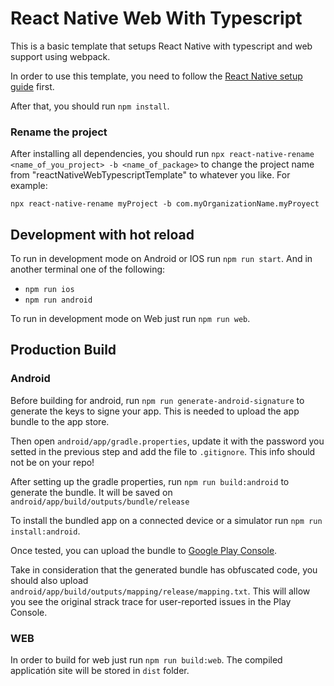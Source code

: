 # React Native Web With Typescript

This is a basic template that setups React Native with typescript and web support using webpack.

In order to use this template, you need to follow the [React Native setup guide](https://reactnative.dev/docs/environment-setup) first.

After that, you should run `npm install`.

### Rename the project

After installing all dependencies, you should run `npx react-native-rename <name_of_you_project> -b <name_of_package>` to change the project name from "reactNativeWebTypescriptTemplate" to whatever you like. For example:

`npx react-native-rename myProject -b com.myOrganizationName.myProyect`

## Development with hot reload

To run in development mode on Android or IOS run `npm run start`.
And in another terminal one of the following:

- `npm run ios`
- `npm run android`

To run in development mode on Web just run `npm run web`.

## Production Build

### Android

Before building for android, run `npm run generate-android-signature` to generate the keys to signe your app. This is needed to upload the app bundle to the app store.

Then open `android/app/gradle.properties`, update it with the password you setted in the previous step and add the file to `.gitignore`. This info should not be on your repo!

After setting up the gradle properties, run `npm run build:android` to generate the bundle. It will be saved on `android/app/build/outputs/bundle/release`

To install the bundled app on a connected device or a simulator run `npm run install:android`.

Once tested, you can upload the bundle to [Google Play Console](https://play.google.com/console).

Take in consideration that the generated bundle has obfuscated code, you should also upload `android/app/build/outputs/mapping/release/mapping.txt`. This will allow you see the original strack trace for user-reported issues in the Play Console.

### WEB

In order to build for web just run `npm run build:web`. The compiled applicatión site will be stored in `dist` folder.
